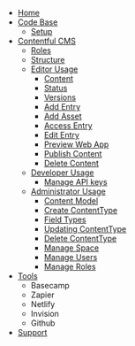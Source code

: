 - [Home](./Home)
- [Code Base](./Code-Base)
  - [Setup](./Setup)
- [Contentful CMS](./Contentful-CMS)
  - [Roles](./CMS-Roles)
  - [Structure](./CMS-Structure)
  - [Editor Usage](./CMS-Editor-Usage)
    - [Content](./CMS-Content)
    - [Status](./CMS-Status)
    - [Versions](./CMS-Versions)
    - [Add Entry](./CMS-Add-Entry)
    - [Add Asset](./CMS-Add-Asset)
    - [Access Entry](./CMS-Access-Entry)
    - [Edit Entry](./CMS-Edit-Entry)
    - [Preview Web App](./CMS-Preview)
    - [Publish Content](./CMS-Publish-Content)
    - [Delete Content](./CMS-Delete-Entry)
  - [Developer Usage](./CMS-Developer-Usage)
    - [Manage API keys](./CMS-API)
  - [Administrator Usage](./CMS-Developer-Usage)
    - [Content Model](./CMS-Content-Model)
    - [Create ContentType](./CMS-Create-ContentType)
    - [Field Types](./CMS-Field-Types)
    - [Updating ContentType](./CMS-Updating-ContentType)
    - [Delete ContentType](./CMS-Delete-ContentType)
    - [Manage Space](./Manage-Space)
    - [Manage Users](./Manage-Users)
    - [Manage Roles](./Manage-Roles)
- [Tools](./Tools)
  - Basecamp
  - Zapier
  - Netlify
  - Invision
  - Github
- [Support](./Support)
